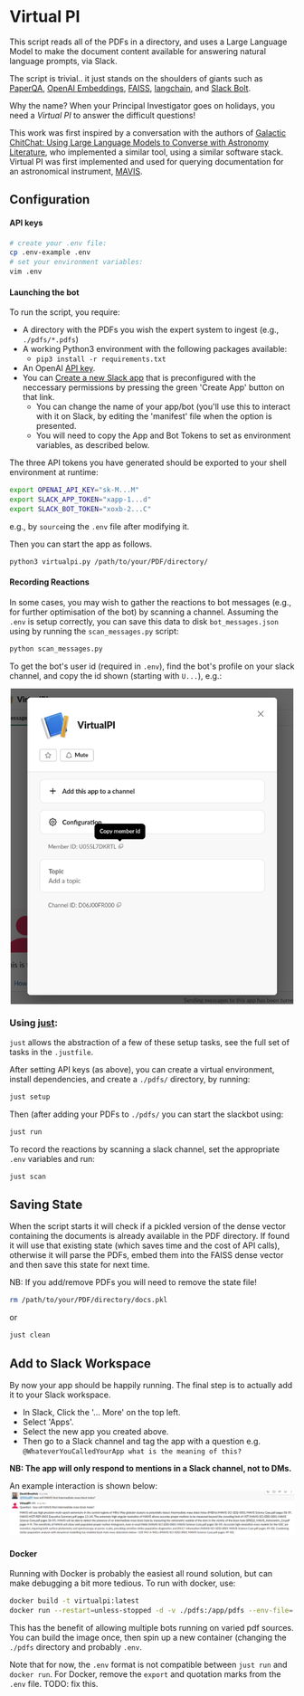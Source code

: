 # Virtual PI

This script reads all of the PDFs in a directory, and uses a Large Language Model to make the document content available for answering natural language prompts, via Slack.

The script is trivial.. it just stands on the shoulders of giants such as [PaperQA](https://github.com/whitead/paper-qa/), [OpenAI Embeddings](https://platform.openai.com/docs/guides/embeddings), [FAISS](https://github.com/facebookresearch/faiss), [langchain](https://github.com/hwchase17/langchain), and [Slack Bolt](https://slack.dev/bolt-python/concepts).

Why the name? When your Principal Investigator goes on holidays, you need a *Virtual PI* to answer the difficult questions!

This work was first inspired by a conversation with the authors of [Galactic ChitChat: Using Large Language Models to Converse with Astronomy Literature](https://arxiv.org/abs/2304.05406), who implemented a similar tool, using a similar software stack. Virtual PI was first implemented and used for querying documentation for an astronomical instrument, [MAVIS](https://mavis-ao.org/).

## Configuration
#### API keys
```bash
# create your .env file:
cp .env-example .env 
# set your environment variables:
vim .env
```
#### Launching the bot

To run the script, you require:
  * A directory with the PDFs you wish the expert system to ingest (e.g., `./pdfs/*.pdfs`)
  * A working Python3 environment with the following packages available:
    * `pip3 install -r requirements.txt`
  * An OpenAI [API key](https://help.openai.com/en/articles/4936850-where-do-i-find-my-secret-api-key).
  * You can [Create a new Slack app](https://api.slack.com/tutorials/tracks/responding-to-app-mentions) that is preconfigured with the neccessary permissions by pressing the green 'Create App' button on that link.
    * You can change the name of your app/bot (you'll use this to interact with it on Slack, by editing the 'manifest' file when the option is presented.
    * You will need to copy the App and Bot Tokens to set as environment variables, as described below.

The three API tokens you have generated should be exported to your shell environment at runtime:

```bash
export OPENAI_API_KEY="sk-M...M"
export SLACK_APP_TOKEN="xapp-1...d"
export SLACK_BOT_TOKEN="xoxb-2...C"
```
e.g., by `source`ing the `.env` file after modifying it.

Then you can start the app as follows.

```bash
python3 virtualpi.py /path/to/your/PDF/directory/
```

#### Recording Reactions
In some cases, you may wish to gather the reactions to bot messages (e.g., for further optimisation of the bot) by scanning a channel.
Assuming the `.env` is setup correctly, you can save this data to disk `bot_messages.json` using by running the `scan_messages.py` script:
```bash
python scan_messages.py
```

To get the bot's user id (required in `.env`), find the bot's profile on your slack channel, and copy the id shown (starting with `U...`), e.g.:

<img src="images/vpiuid.png" style="width:500px;display:block;margin-left:auto;margin-right:auto"/>


### Using [just](https://github.com/casey/just):
`just` allows the abstraction of a few of these setup tasks, see the full set of tasks in the `.justfile`.

After setting API keys (as above), you can create a virtual environment, install dependencies, and create a `./pdfs/` directory, by running:
```bash
just setup
```

Then (after adding your PDFs to `./pdfs/` you can start the slackbot using:
```bash
just run
```

To record the reactions by scanning a slack channel, set the appropriate `.env` variables and run:
```bash
just scan
```

## Saving State

When the script starts it will check if a pickled version of the dense vector containing the documents is already available in the PDF directory. If found it will use that existing state (which saves time and the cost of API calls), otherwise it will parse the PDFs, embed them into the FAISS dense vector and then save this state for next time.

NB: If you add/remove PDFs you will need to remove the state file!

```bash
rm /path/to/your/PDF/directory/docs.pkl
```
or
```bash
just clean
```

## Add to Slack Workspace

By now your app should be happily running. The final step is to actually add it to your Slack workspace.

  * In Slack, Click the '... More' on the top left.
  * Select 'Apps'.
  * Select the new app you created above.
  * Then go to a Slack channel and tag the app with a question e.g. `@WhateverYouCalledYourApp what is the meaning of this?`

**NB: The app will only respond to mentions in a Slack channel, not to DMs.**

An example interaction is shown below:
![alt text](images/MAVIS-IMBH.png "Example Slack interaction")

#### Docker
Running with Docker is probably the easiest all round solution, but can make debugging a bit more tedious. To run with docker, use:
```bash
docker build -t virtualpi:latest
docker run --restart=unless-stopped -d -v ./pdfs:/app/pdfs --env-file=./.env virtualpi
```
This has the benefit of allowing multiple bots running on varied pdf sources. You can build the image once, then spin up a new container (changing the `./pdfs` directory and probably `.env`.

Note that for now, the `.env` format is not compatible between `just run` and `docker run`. For Docker, remove the `export` and quotation marks from the `.env` file. TODO: fix this.
